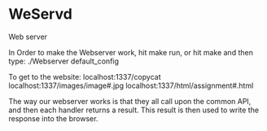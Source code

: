 # WeServd
Web server 

In Order to make the Webserver work, hit make run,
or hit make and then type: ./Webserver default_config

To get to the website:
localhost:1337/copycat
localhost:1337/images/image#.jpg
localhost:1337/html/assignment#.html

The way our webserver works is that they all call upon the common API, and then each handler returns a result.  This result is then used to write the response into the browser.